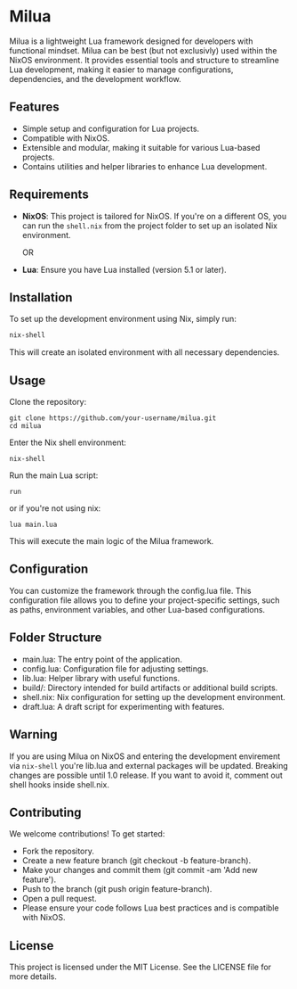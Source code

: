 # Milua

Milua is a lightweight Lua framework designed for developers with functional mindset. Milua can be best (but not exclusivly) used within the NixOS environment. It provides essential tools and structure to streamline Lua development, making it easier to manage configurations, dependencies, and the development workflow.

## Features
- Simple setup and configuration for Lua projects.
- Compatible with NixOS.
- Extensible and modular, making it suitable for various Lua-based projects.
- Contains utilities and helper libraries to enhance Lua development.

## Requirements

- **NixOS**: This project is tailored for NixOS. If you're on a different OS, you can run the `shell.nix` from the project folder to set up an isolated Nix environment.

  OR
  
- **Lua**: Ensure you have Lua installed (version 5.1 or later).

## Installation

To set up the development environment using Nix, simply run:

```bash
nix-shell
```
This will create an isolated environment with all necessary dependencies.

## Usage
Clone the repository:

```
git clone https://github.com/your-username/milua.git
cd milua
```


Enter the Nix shell environment:

```
nix-shell
```

Run the main Lua script:

```
run
```
or if you're not using nix:
```
lua main.lua
```

This will execute the main logic of the Milua framework.

## Configuration
You can customize the framework through the config.lua file. This configuration file allows you to define your project-specific settings, such as paths, environment variables, and other Lua-based configurations.

## Folder Structure
- main.lua: The entry point of the application.
- config.lua: Configuration file for adjusting settings.
- lib.lua: Helper library with useful functions.
- build/: Directory intended for build artifacts or additional build scripts.
- shell.nix: Nix configuration for setting up the development environment.
- draft.lua: A draft script for experimenting with features.

## Warning
If you are using Milua on NixOS and entering the development envirement via `nix-shell` you're lib.lua and external packages will be updated. Breaking changes are possible until 1.0 release. If you want to avoid it, comment out shell hooks inside shell.nix.

## Contributing
We welcome contributions! To get started:

- Fork the repository.
- Create a new feature branch (git checkout -b feature-branch).
- Make your changes and commit them (git commit -am 'Add new feature').
- Push to the branch (git push origin feature-branch).
- Open a pull request.
- Please ensure your code follows Lua best practices and is compatible with NixOS.

## License
This project is licensed under the MIT License. See the LICENSE file for more details.

